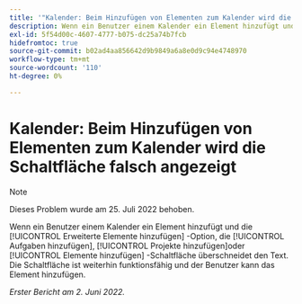 ```yaml
---
title: '"Kalender: Beim Hinzufügen von Elementen zum Kalender wird die Schaltfläche falsch angezeigt'
description: Wenn ein Benutzer einem Kalender ein Element hinzufügt und die [!UICONTROL Erweiterte Elemente hinzufügen] -Option, die [!UICONTROL Aufgaben hinzufügen], [!UICONTROL Projekte hinzufügen]oder [!UICONTROL Elemente hinzufügen] -Schaltfläche überschneidet den Text. Die Schaltfläche ist weiterhin funktionsfähig und der Benutzer kann das Element hinzufügen.
exl-id: 5f54d00c-4607-4777-b075-dc25a74b7fcb
hidefromtoc: true
source-git-commit: b02ad4aa856642d9b9849a6a8e0d9c94e4748970
workflow-type: tm+mt
source-wordcount: '110'
ht-degree: 0%

---
```


# Kalender: Beim Hinzufügen von Elementen zum Kalender wird die Schaltfläche falsch angezeigt

>[!NOTE]
>
>Dieses Problem wurde am 25. Juli 2022 behoben.

Wenn ein Benutzer einem Kalender ein Element hinzufügt und die [!UICONTROL Erweiterte Elemente hinzufügen] -Option, die [!UICONTROL Aufgaben hinzufügen], [!UICONTROL Projekte hinzufügen]oder [!UICONTROL Elemente hinzufügen] -Schaltfläche überschneidet den Text. Die Schaltfläche ist weiterhin funktionsfähig und der Benutzer kann das Element hinzufügen.

_Erster Bericht am 2. Juni 2022._
